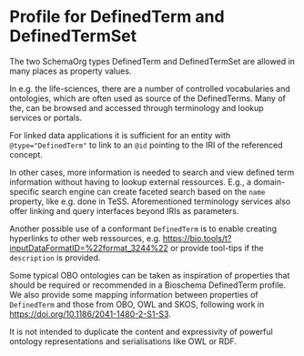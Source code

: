 # Profile for DefinedTerm and DefinedTermSet

The two SchemaOrg types DefinedTerm and DefinedTermSet
are allowed in many places as property values.

In e.g. the life-sciences, there are a number of controlled vocabularies
and ontologies, which are often used as source of the DefinedTerms.
Many of the, can be browsed and accessed through terminology and lookup services or portals.

For linked data applications it is sufficient for an entity
with `@type="DefinedTerm"` to link to an `@id` pointing to the IRI
of the referenced concept.

In other cases, more information is needed to search and view defined term information
without having to lookup external ressources. E.g., a domain-specific search engine
can create faceted search based on the `name` property, like e.g. done in TeSS.
Aforementioned terminology services also offer linking and query interfaces
beyond IRIs as parameters.

Another possible use of a conformant `DefinedTerm`
is to enable creating hyperlinks to other web ressources, e.g.
https://bio.tools/t?inputDataFormatID=%22format_3244%22
or provide tool-tips if the `description` is provided.

Some typical OBO ontologies can be taken as inspiration of properties that should be
required or recommended in a Bioschema DefinedTerm profile. We also provide
some mapping information between properties of `DefinedTerm`
and those from OBO, OWL and SKOS, following work in https://doi.org/10.1186/2041-1480-2-S1-S3.

It is not intended to duplicate the content and expressivity
of powerful ontology representations and serialisations like OWL or RDF.
